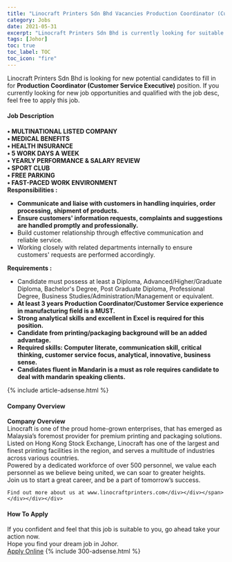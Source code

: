 ```yaml
---
title: "Linocraft Printers Sdn Bhd Vacancies Production Coordinator (Customer Service Executive)" 
category: Jobs 
date: 2021-05-31 
excerpt: "Linocraft Printers Sdn Bhd is currently looking for suitable person to fill in the Production Coordinator (Customer Service Executive) which based in Johor" 
tags: [Johor] 
toc: true 
toc_label: TOC 
toc_icon: "fire" 
--- 
```


<p>Linocraft Printers Sdn Bhd is looking for new potential candidates to fill in for <b>Production Coordinator (Customer Service Executive)</b> position. If you currently looking for new job opportunities and qualified with the job desc, feel free to apply this job.
</p><div><div><h4>Job Description</h4></div><div><div><span><div><div><strong>&#8226; MULTINATIONAL LISTED COMPANY<br>&#8226; MEDICAL BENEFITS</strong></div><div><strong>&#8226; HEALTH INSURANCE</strong><br><strong>&#8226; 5 WORK DAYS A WEEK<br>&#8226; YEARLY PERFORMANCE &amp; SALARY REVIEW<br>&#8226; SPORT CLUB</strong></div><div><strong>&#8226; FREE PARKING</strong></div><div><strong>&#8226; FAST-PACED WORK ENVIRONMENT</strong></div><div><strong>Responsibilities :</strong></div><ul><li><strong>Communicate and liaise with customers in handling inquiries, order processing, shipment of products.</strong></li><li><strong>Ensure customers' information requests, complaints and suggestions are handled promptly and professionally.</strong></li><li>Build customer relationship through effective communication and reliable service.</li><li>Working closely with related departments internally to ensure customers' requests are performed accordingly.</li></ul><div><strong>Requirements :</strong></div><ul><li>Candidate must possess at least a Diploma, Advanced/Higher/Graduate Diploma, Bachelor's Degree, Post Graduate Diploma,&#160;Professional Degree, Business Studies/Administration/Management or equivalent.</li><li><b>At least 3 years Production Coordinator/Customer Service experience in manufacturing field is a MUST.</b></li><li><b>Strong analytical skills and excellent in Excel is required for this position.</b></li><li><b>Candidate from printing/packaging background will be an added advantage.</b></li><li><strong>Required skills: Computer literate, communication skill, critical thinking, customer service focus, analytical, innovative, business sense.</strong></li><li><strong>Candidates fluent in Mandarin is a must as role requires candidate to deal with mandarin speaking clients.</strong></li></ul></div></span></div></div></div> 
{% include article-adsense.html %} 
<div><div><h4>Company Overview</h4></div><div><div><span><div><div>
<strong>Company Overview</strong></div>
<div>
<div>
		Linocraft is one of the proud home-grown enterprises, that has emerged as Malaysia&#8217;s foremost provider for premium printing and packaging solutions.</div>
<div>
		Listed on Hong Kong Stock Exchange, Linocraft has one of the largest and finest printing facilities in the region, and serves a multitude of industries across various countries.</div>
<div>
		Powered by a dedicated workforce of over 500 personnel, we value each personnel as we believe being united, we can soar to greater heights.</div>
<div>
		Join us to start a great career, and be a part of tomorrow&#8217;s success.</div>
	
	Find out more about us at www.linocraftprinters.com</div></div></span></div></div></div> 
#### How To Apply 
If you confident and feel that this job is suitable to you, go ahead take your action now. <br/> 
Hope you find your dream job in Johor. <br/> 
<a href="https://www.jobstreet.com.my/en/job/production-coordinator-customer-service-executive-4575694?jobId=jobstreet-my-job-4575694&" class="btn btn--info" target="_blank" rel="nofollow noopenner">Apply Online</a> 
{% include 300-adsense.html %} 